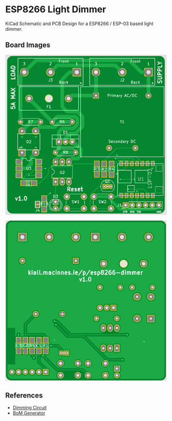 ESP8266 Light Dimmer
====================

KiCad Schematic and PCB Design for a ESP8266 / ESP-03 based light dimmer.

## Board Images

![Front](dimmer-front.png)

![Back](dimmer-back.png)

## References

* [Dimming Circuit](https://www.instructables.com/id/Arduino-controlled-light-dimmer-The-circuit/)
* [BoM Generator](https://github.com/SchrodingersGat/KiBoM)
